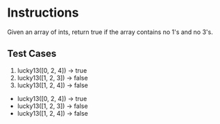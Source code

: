 # Instructions  

Given an array of ints, return true if the array contains no 1's and no 3's.

  ## Test Cases
  1. lucky13([0, 2, 4]) -> true
  2. lucky13([1, 2, 3]) -> false
  3. lucky13([1, 2, 4]) -> false

* lucky13([0, 2, 4]) -> true
* lucky13([1, 2, 3]) -> false
* lucky13([1, 2, 4]) -> false

  